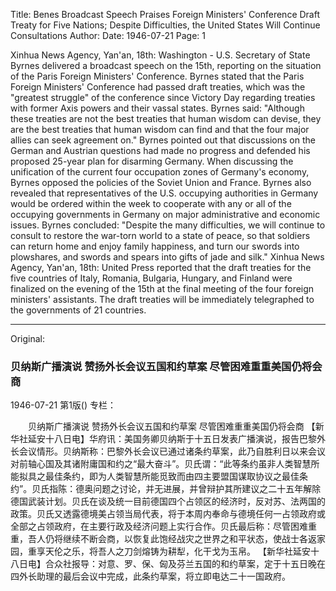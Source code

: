 Title: Benes Broadcast Speech Praises Foreign Ministers' Conference Draft Treaty for Five Nations; Despite Difficulties, the United States Will Continue Consultations
Author:
Date: 1946-07-21
Page: 1

Xinhua News Agency, Yan'an, 18th: Washington - U.S. Secretary of State Byrnes delivered a broadcast speech on the 15th, reporting on the situation of the Paris Foreign Ministers' Conference. Byrnes stated that the Paris Foreign Ministers' Conference had passed draft treaties, which was the "greatest struggle" of the conference since Victory Day regarding treaties with former Axis powers and their vassal states. Byrnes said: "Although these treaties are not the best treaties that human wisdom can devise, they are the best treaties that human wisdom can find and that the four major allies can seek agreement on." Byrnes pointed out that discussions on the German and Austrian questions had made no progress and defended his proposed 25-year plan for disarming Germany. When discussing the unification of the current four occupation zones of Germany's economy, Byrnes opposed the policies of the Soviet Union and France. Byrnes also revealed that representatives of the U.S. occupying authorities in Germany would be ordered within the week to cooperate with any or all of the occupying governments in Germany on major administrative and economic issues. Byrnes concluded: "Despite the many difficulties, we will continue to consult to restore the war-torn world to a state of peace, so that soldiers can return home and enjoy family happiness, and turn our swords into plowshares, and swords and spears into gifts of jade and silk."
Xinhua News Agency, Yan'an, 18th: United Press reported that the draft treaties for the five countries of Italy, Romania, Bulgaria, Hungary, and Finland were finalized on the evening of the 15th at the final meeting of the four foreign ministers' assistants. The draft treaties will be immediately telegraphed to the governments of 21 countries.



<hr /> 

Original: 


### 贝纳斯广播演说  赞扬外长会议五国和约草案  尽管困难重重美国仍将会商

1946-07-21
第1版()
专栏：

　　贝纳斯广播演说
    赞扬外长会议五国和约草案
    尽管困难重重美国仍将会商
    【新华社延安十八日电】华府讯：美国务卿贝纳斯于十五日发表广播演说，报告巴黎外长会议情形。贝纳斯称：巴黎外长会议已通过诸条约草案，此乃自胜利日以来会议对前轴心国及其诸附庸国和约之“最大奋斗”。贝氏谓：“此等条约虽非人类智慧所能拟具之最佳条约，即为人类智慧所能觅致而由四主要盟国谋取协议之最佳条约”。贝氏指陈：德奥问题之讨论，并无进展，并曾辩护其所建议之二十五年解除德国武装计划。贝氏在谈及统一目前德国四个占领区的经济时，反对苏、法两国的政策。贝氏又透露德境美占领当局代表，将于本周内奉命与德境任何一占领政府或全部之占领政府，在主要行政及经济问题上实行合作。贝氏最后称：尽管困难重重，吾人仍将继续不断会商，以恢复此饱经战灾之世界之和平状态，使战士各返家园，重享天伦之乐，将吾人之刀剑熔铸为耕犁，化干戈为玉帛。
    【新华社延安十八日电】合众社报导：对意、罗、保、匈及芬兰五国的和约草案，定于十五日晚在四外长助理的最后会议中完成，此条约草案，将立即电达二十一国政府。
